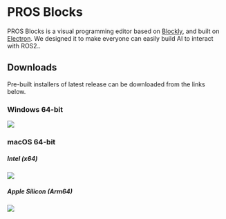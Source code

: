 # PROS Blocks

PROS Blocks is a visual programming editor based on [Blockly](https://github.com/google/blockly), and built on [Electron](https://github.com/electron/electron). We designed it to make everyone can easily build AI to interact with ROS2..

## Downloads

Pre-built installers of latest release can be downloaded from the links below.

### Windows 64-bit

[![](https://img.shields.io/badge/EXE%20Installer-v1.0.5-blue)](https://github.com/PAIA-PROS/pros-blocks/releases/download/v1.0.5/PROS.Blocks-1.0.5.Setup.exe)

### macOS 64-bit

##### Intel (x64)

[![](https://img.shields.io/badge/DMG%20Installer-v1.0.5-red)](https://github.com/PAIA-PROS/pros-blocks/releases/download/v1.0.5/PROS.Blocks-1.0.5-x64.dmg)

##### Apple Silicon (Arm64)

[![](https://img.shields.io/badge/DMG%20Installer-v1.0.5-red)](https://github.com/PAIA-PROS/pros-blocks/releases/download/v1.0.5/PROS.Blocks-1.0.5-arm64.dmg)
